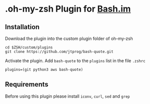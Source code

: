 # .oh-my-zsh Plugin for [Bash.im](https://bash.im/)

## Installation

Download the plugin into the custom plugin folder of oh-my-zsh
```shell
cd $ZSH/custom/plugins
git clone https://github.com/jtprog/bash-quote.git
```

Activate the plugin. Add `bash-quote` to the `plugins` list in the file `.zshrc`
```shell
plugins=(git python3 aws bash-quote)
```
## Requirements

Before using this plugin please install `iconv`, `curl`, `sed` and `grep`

